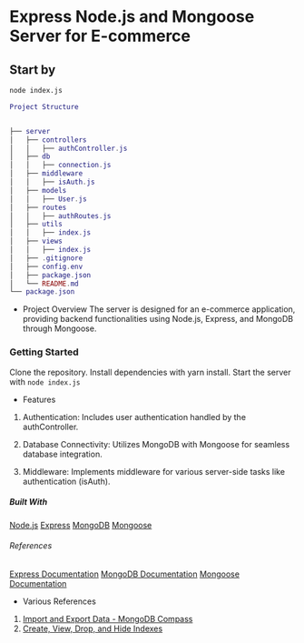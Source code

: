 # Express Node.js and Mongoose Server for E-commerce

## Start by

```bash
node index.js
```

```lua
Project Structure


├── server
│   ├── controllers
│   │   ├── authController.js
│   ├── db
│   │   ├── connection.js
│   ├── middleware
│   │   ├── isAuth.js
│   ├── models
│   │   ├── User.js
│   ├── routes
│   │   ├── authRoutes.js
│   ├── utils
│   │   ├── index.js
│   ├── views
│   │   ├── index.js
│   ├── .gitignore
│   ├── config.env
│   ├── package.json
│   └── README.md
└── package.json
```

- Project Overview
  The server is designed for an e-commerce application, providing backend functionalities using Node.js, Express, and MongoDB through Mongoose.

### Getting Started

Clone the repository.
Install dependencies with yarn install.
Start the server with `node index.js`

- Features

1. Authentication: Includes user authentication handled by the authController.

2. Database Connectivity: Utilizes MongoDB with Mongoose for seamless database integration.

3. Middleware: Implements middleware for various server-side tasks like authentication (isAuth).

##### Built With

[Node.js](https://nodejs.org/en/)
[Express](https://expressjs.com/)
[MongoDB](https://www.mongodb.com/)
[Mongoose](https://mongoosejs.com/)

###### References

[Express Documentation](https://expressjs.com/en/5x/api.html)
[MongoDB Documentation](https://www.mongodb.com/docs/drivers/node/current/)
[Mongoose Documentation](https://mongoosejs.com/docs/)

- Various References 
1. [Import and Export Data - MongoDB Compass ](https://www.mongodb.com/docs/compass/current/import-export/)
2. [Create, View, Drop, and Hide Indexes](https://www.mongodb.com/docs/atlas/atlas-ui/indexes/#create-an-index)